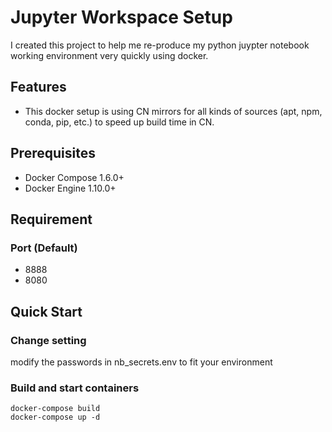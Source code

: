 # Jupyter Workspace Setup
I created this project to help me re-produce my python juypter notebook working environment very quickly using docker.
## Features
* This docker setup is using CN mirrors for all kinds of sources (apt, npm, conda, pip, etc.) to speed up build time in CN. 
## Prerequisites
* Docker Compose 1.6.0+
* Docker Engine 1.10.0+

## Requirement
### Port (Default)
* 8888
* 8080

## Quick Start
### Change setting
modify the passwords in nb_secrets.env  to fit your environment

### Build and start containers 
```
docker-compose build
docker-compose up -d
```
